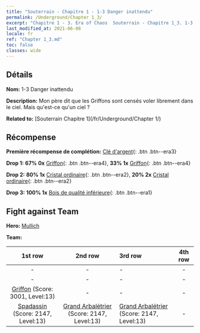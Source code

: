 ```yaml
---
title: "Souterrain - Chapitre 1 - 1-3 Danger inattendu"
permalink: /Underground/Chapter 1_3/
excerpt: "Chapitre 1 - 3. Era of Chaos  Souterrain - Chapitre 1_3. 1-3 Danger inattendu"
last_modified_at: 2021-06-08
locale: fr
ref: "Chapter 1_3.md"
toc: false
classes: wide
---
```


## Détails

 **Nom:** 1-3 Danger inattendu

 **Description:** Mon père dit que les Griffons sont censés voler librement dans le ciel. Mais qu'est-ce qu'un ciel ?

 **Related to:** [Souterrain Chapitre 1](/fr/Underground/Chapter 1/)

## Récompense

 **Première récompense de complétion:** [Clé d'argent](/ItemsFR/con_693/){: .btn .btn--era3}

 **Drop 1:** **67% 0x** [Griffon](/ItemsFR/unt_192/){: .btn .btn--era4}, **33% 1x** [Griffon](/ItemsFR/unt_192/){: .btn .btn--era4}

 **Drop 2:** **80% 1x** [Cristal ordinaire](/ItemsFR/mat_11/){: .btn .btn--era2}, **20% 2x** [Cristal ordinaire](/ItemsFR/mat_11/){: .btn .btn--era2}

 **Drop 3:** **100% 1x** [Bois de qualité inférieure](/ItemsFR/mat_1/){: .btn .btn--era1}


## Fight against Team
 **Hero:** [Mullich](/fr/heroes/Mullich/)

 **Team:**


  | 1st row | 2nd row | 3rd row | 4th row |
  |:----:|:----:|:----|:----:|
  | - | - | - | - |
  | - | - | - | - |
  | [Griffon](/fr/units/Griffin/) (Score: 3001, Level:13)  | - | - | - |
  | [Spadassin](/fr/units/Swordsman/) (Score: 2147, Level:13)  | [Grand Arbalétrier](/fr/units/Marksman/) (Score: 2147, Level:13)  | [Grand Arbalétrier](/fr/units/Marksman/) (Score: 2147, Level:13)  | - |


